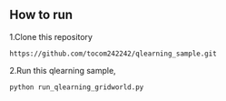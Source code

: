 ## How to run
1.Clone this repository

```
https://github.com/tocom242242/qlearning_sample.git
```

2.Run this qlearning sample, 

```
python run_qlearning_gridworld.py
```

